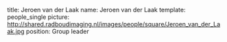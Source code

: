 title: Jeroen van der Laak
name: Jeroen van der Laak
template: people_single
picture: http://shared.radboudimaging.nl/images/people/square/Jeroen_van_der_Laak.jpg
position: Group leader
